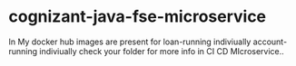 # cognizant-java-fse-microservice

In My docker hub images are present for 
loan-running indiviually
account-running indiviually
check your folder for more info in CI CD MIcroservice..
